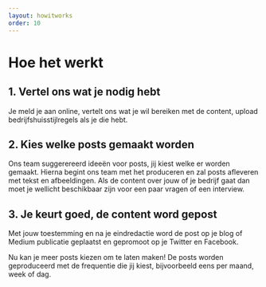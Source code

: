 ```yaml
---
layout: howitworks
order: 10
---
```


# Hoe het werkt

## 1. Vertel ons wat je nodig hebt
Je meld je aan online, vertelt ons wat je wil bereiken met de content, upload bedrijfshuisstijlregels als je die hebt.

## 2. Kies welke posts gemaakt worden
Ons team suggerereerd ideeën voor posts, jij kiest welke er worden gemaakt. Hierna begint ons team met het produceren en zal posts afleveren met tekst en afbeeldingen. Als de content over jouw of je bedrijf gaat dan moet je wellicht beschikbaar zijn voor een paar vragen of een interview.

## 3. Je keurt goed, de content word gepost
Met jouw toestemming en na je eindredactie word de post op je blog of Medium publicatie geplaatst en gepromoot op je Twitter en Facebook.

Nu kan je meer posts kiezen om te laten maken! De posts worden geproduceerd met de frequentie die jij kiest, bijvoorbeeld eens per maand, week of dag.
